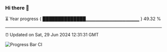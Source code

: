 ### Hi there 👋

⏳ Year progress { ██████████████▁▁▁▁▁▁▁▁▁▁▁▁▁▁▁▁ } 49.32 %

---

⏰ Updated on Sat, 29 Jun 2024 12:31:31 GMT

![Progress Bar CI](https://github.com/liununu/liununu/workflows/Progress%20Bar%20CI/badge.svg)
